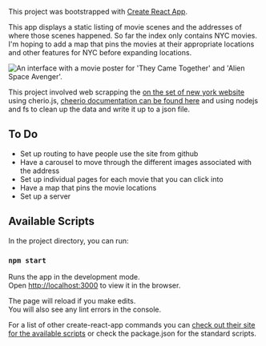 This project was bootstrapped with [Create React App](https://github.com/facebook/create-react-app).

This app displays a static listing of movie scenes and the addresses of where those scenes happened. So far the index only contains NYC movies. I'm hoping to add a map that pins the movies at their appropriate locations and other features for NYC before expanding locations.

![An interface with a movie poster for 'They Came Together' and 'Alien Space Avenger'.](https://doc-00-18-docs.googleusercontent.com/docs/securesc/snts252pko6945bh37mutvi7ui50q1nn/erpr90dr1mdmusqahfdbaoho3jmbugbg/1599511650000/15168116162180830178/03108042281917935592/1va_7ww0DiL4rbk353FjM4p-JwnOwj7So?authuser=0&nonce=ane74inu2mnqs&user=03108042281917935592&hash=b58ref24ub7so72h7sraku9vuslmfpvr)

This project involved web scrapping the [on the set of new york website](http://onthesetofnewyork.com/home.html) using cherio.js, [cheerio documentation can be found here](https://cheerio.js.org/) and using nodejs and fs to clean up the data and write it up to a json file.

## To Do
* Set up routing to have people use the site from github
* Have a carousel to move through the different images associated with the address
* Set up individual pages for each movie that you can click into
* Have a map that pins the movie locations
* Set up a server

## Available Scripts

In the project directory, you can run:

### `npm start`

Runs the app in the development mode.<br />
Open [http://localhost:3000](http://localhost:3000) to view it in the browser.

The page will reload if you make edits.<br />
You will also see any lint errors in the console.

For a list of other create-react-app commands you can [check out their site for the available scripts](https://create-react-app.dev/docs/available-scripts/) or check the package.json for the standard scripts.